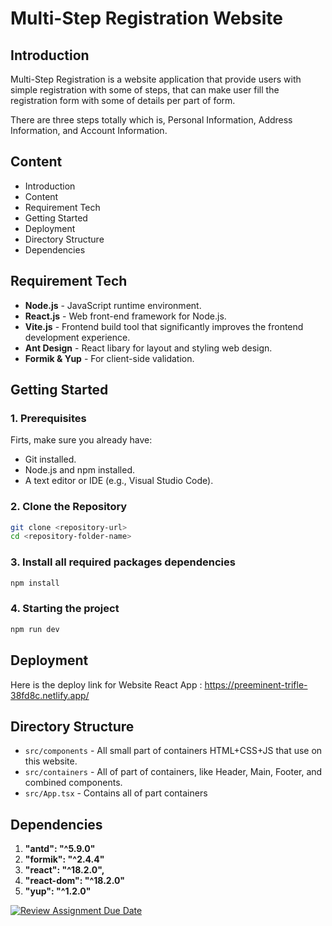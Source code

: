 # Multi-Step Registration Website
## Introduction

Multi-Step Registration is a website application that provide users with simple registration with some of steps, that can make user fill the registration form with some of details per part of form.

There are three steps totally which is, Personal Information, Address Information, and Account Information.

## Content
* Introduction
* Content
* Requirement Tech
* Getting Started
* Deployment
* Directory Structure
* Dependencies

## Requirement Tech

- **Node.js** - JavaScript runtime environment.
- **React.js** - Web front-end framework for Node.js.
- **Vite.js** - Frontend build tool that significantly improves the frontend development experience.
- **Ant Design** - React libary for layout and styling web design.
- **Formik & Yup** - For client-side validation.

## Getting Started

### 1. Prerequisites

Firts, make sure you already have:

- Git installed.
- Node.js and npm installed.
- A text editor or IDE (e.g., Visual Studio Code).

### 2. Clone the Repository

```bash
git clone <repository-url>
cd <repository-folder-name>
```

### 3. Install all required packages dependencies

```bash
npm install
```

### 4. Starting the project

```bash
npm run dev
```

## Deployment

Here is the deploy link for Website React App  : https://preeminent-trifle-38fd8c.netlify.app/

## Directory Structure

- `src/components` - All small part of containers HTML+CSS+JS that use on this website.
- `src/containers` - All of part of containers, like Header, Main, Footer, and combined components.
- `src/App.tsx` - Contains all of part containers

## Dependencies

1. **"antd": "^5.9.0"**
2. **"formik": "^2.4.4"** 
3. **"react": "^18.2.0",**
4. **"react-dom": "^18.2.0"**
5. **"yup": "^1.2.0"**

[![Review Assignment Due Date](https://classroom.github.com/assets/deadline-readme-button-24ddc0f5d75046c5622901739e7c5dd533143b0c8e959d652212380cedb1ea36.svg)](https://classroom.github.com/a/EjimcIPa)